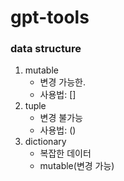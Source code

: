 # gpt-tools

### data structure

1. mutable
   - 변경 가능한.
   - 사용법: []
2. tuple
   - 변경 불가능
   - 사용법: ()
3. dictionary
   - 복잡한 데이터
   - mutable(변경 가능)
